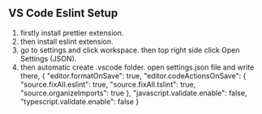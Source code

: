 ## VS Code Eslint Setup
1. firstly install prettier extension.
2. then install eslint extension.
3. go to settings and click workspace. then top right side click Open Settings (JSON).
4. then automatic create .vscode folder. open settings.json file and write there,
{
  "editor.formatOnSave": true,
  "editor.codeActionsOnSave": {
    "source.fixAll.eslint": true,
    "source.fixAll.tslint": true,
    "source.organizeImports": true
  },
  "javascript.validate.enable": false,
  "typescript.validate.enable": false
}

